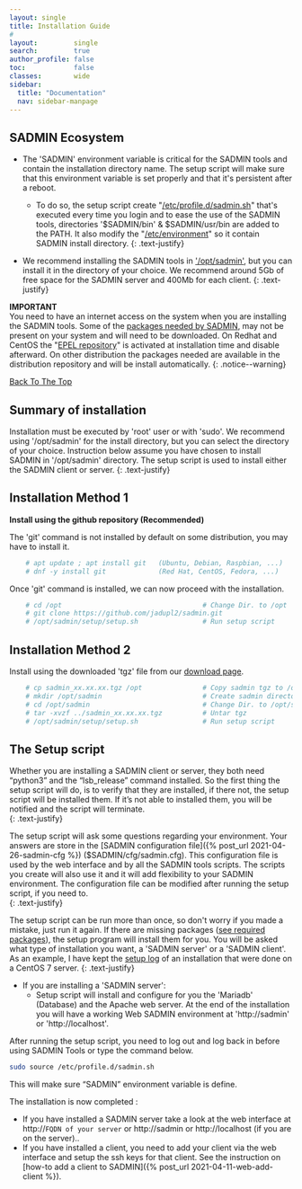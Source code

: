 ```yaml
---
layout: single
title: Installation Guide
#
layout:         single
search:         true
author_profile: false
toc:            false
classes:        wide
sidebar:
  title: "Documentation"
  nav: sidebar-manpage
---
```


## SADMIN Ecosystem

* The 'SADMIN' environment variable is critical for the SADMIN tools and contain the installation 
directory name. The setup script will make sure that this environment variable is set properly and 
that it's persistent after a reboot.

  * To do so, the setup script create "[/etc/profile.d/sadmin.sh](https://sadmin.ca/assets/img/files/etc_profile_d_sadmin_sh.png)" 
that's executed every time you login and to ease the use of the SADMIN tools, directories '$SADMIN/bin' 
& $SADMIN/usr/bin are added to the PATH. It also modify the "[/etc/environment](https://sadmin.ca/assets/img/files/etc_environment.png)" 
so it contain SADMIN install directory.
{: .text-justify}
* We recommend installing the SADMIN tools in ['/opt/sadmin'](/assets/img/directory_structure.png), 
but you can install it in the directory of your choice. We recommend around 5Gb of free space 
for the SADMIN server and 400Mb for each client.
{: .text-justify}

**IMPORTANT**  
You need to have an internet access on the system when you are installing the SADMIN tools.
Some of the [packages needed by SADMIN](https://sadmin.ca/_pages/requirements), may not be present 
on your system and will need to be downloaded. On Redhat and CentOS the 
"[EPEL repository](https://fedoraproject.org/wiki/EPEL)" is activated at installation time and 
disable afterward. On other distribution the packages needed are available in the distribution 
repository and will be install automatically. 
{: .notice--warning}


[Back To The Top](#top_of_page)


## Summary of installation
Installation must be executed by 'root' user or with 'sudo'. We recommend using '/opt/sadmin' for the install directory, but you can select the directory of your choice. Instruction below assume you have chosen to install SADMIN in '/opt/sadmin' directory.  The setup script is used to install either the SADMIN client or server.
{: .text-justify}


<a id="git-install"></a>
## Installation Method 1    

**Install using the github repository (Recommended)**  

The 'git' command is not installed by default on some distribution, you may have to install it.
```bash
    # apt update ; apt install git   (Ubuntu, Debian, Raspbian, ...)
    # dnf -y install git             (Red Hat, CentOS, Fedora, ...)
```
Once 'git' command is installed, we can now proceed with the installation.  
```bash
    # cd /opt                                   # Change Dir. to /opt
    # git clone https://github.com/jadupl2/sadmin.git
    # /opt/sadmin/setup/setup.sh                # Run setup script
```

## Installation Method 2  
Install using the downloaded 'tgz' file from our [download page](/_pages/download).
```bash
    # cp sadmin_xx.xx.xx.tgz /opt               # Copy sadmin tgz to /opt
    # mkdir /opt/sadmin                         # Create sadmin directory
    # cd /opt/sadmin                            # Change Dir. to /opt/sadmin
    # tar -xvzf ../sadmin_xx.xx.xx.tgz          # Untar tgz
    # /opt/sadmin/setup/setup.sh                # Run setup script
```

## The Setup script  
Whether you are installing a SADMIN client or server, they both need “python3” and the “lsb_release” 
command installed. So the first thing the setup script will do, is to verify that they are installed, 
if there not, the setup script will be installed them. If it’s not able to installed them, you will 
be notified and the script will terminate.  
{: .text-justify}

The setup script will ask some questions regarding your environment. Your answers are store in 
the [SADMIN configuration file]({% post_url 2021-04-26-sadmin-cfg %}) ($SADMIN/cfg/sadmin.cfg). This 
configuration file is used by the web interface and by all the SADMIN tools scripts. The scripts you 
create will also use it and it will add flexibility to your SADMIN environment. The configuration 
file can be modified after running the setup script, if you need to.  
{: .text-justify}

The setup script can be run more than once, so don't worry if you made a mistake, just run it again. 
If there are missing packages ([see required packages](/_pages/requirements/#sadmin-client-packages)), 
the setup program will install them for you. You will be asked what type of installation you want, 
a 'SADMIN server' or a 'SADMIN client'. As an example, I have kept the 
[setup log](/assets//pdf/setup_centos7.pdf) of an installation that were done on a CentOS 7 server.
{: .text-justify}

- If you are installing a 'SADMIN server':  
    - Setup script will install and configure for you the 'Mariadb' (Database) and the Apache web 
server. At the end of the installation you will have a working Web SADMIN environment at 'http://sadmin' 
or 'http://localhost'.

After running the setup script, you need to log out and log back in before using SADMIN Tools or type the command below.  
```bash
sudo source /etc/profile.d/sadmin.sh
```
This will make sure “SADMIN” environment variable is define.

The installation is now completed :
- If you have installed a SADMIN server take a look at the web interface at http://`FQDN of your server`
or http://sadmin or http://localhost (if you are on the server)..
- If you have installed a client, you need to add your client via the web interface and setup the
ssh keys for that client. See the instruction on [how-to add a client to SADMIN]({% post_url 2021-04-11-web-add-client %}).